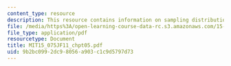 ```yaml
---
content_type: resource
description: This resource contains information on sampling distributions of statistics.
file: /media/https%3A/open-learning-course-data-rc.s3.amazonaws.com/15-075j-statistical-thinking-and-data-analysis-fall-2011/9b2bc0992dc98056a903c1c9d5797d73_MIT15_075JF11_chpt05.pdf
file_type: application/pdf
resourcetype: Document
title: MIT15_075JF11_chpt05.pdf
uid: 9b2bc099-2dc9-8056-a903-c1c9d5797d73
---
```

